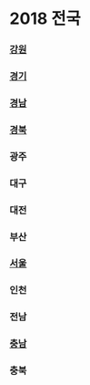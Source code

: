 # 2018 전국

### [강원](https://github.com/sslmyo24/2018_nation/tree/master/%EA%B0%95%EC%9B%90)

### [경기](https://github.com/sslmyo24/2018_nation/tree/master/%EA%B2%BD%EA%B8%B0)

### [경남](https://github.com/sslmyo24/2018_nation/tree/master/%EA%B2%BD%EB%82%A8)

### [경북](https://github.com/sslmyo24/2018_nation/tree/master/%EA%B2%BD%EB%B6%81)

### 광주

### 대구

### 대전

### 부산

### [서울](https://github.com/sslmyo24/2018_nation/tree/master/%EC%84%9C%EC%9A%B8)

### 인천

### 전남

### [충남](https://github.com/sslmyo24/2018_nation/tree/master/충남/)

### 충북


